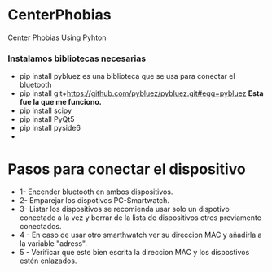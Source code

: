 # CenterPhobias
Center Phobias Using Pyhton



### Instalamos bibliotecas necesarias
* pip install pybluez
es una biblioteca que se usa para conectar el bluetooth
* pip install git+https://github.com/pybluez/pybluez.git#egg=pybluez **Esta fue la que me funciono.**
* pip install scipy
* pip install PyQt5
* pip install pyside6
* 

# Pasos para conectar el dispositivo

* 1- Encender bluetooth en ambos dispositivos.
* 2- Emparejar los dispotivos PC-Smartwatch.
* 3- Listar los dispositivos se recomienda usar solo un dispotivo conectado a la vez y borrar de la lista  de dispositivos otros previamente conectados.
* 4 - En caso de usar otro smarthwatch ver su direccion MAC y añadirla a la variable "adress".
* 5 - Verificar que este bien escrita la direccion MAC y los dispostivos estén enlazados.


   

